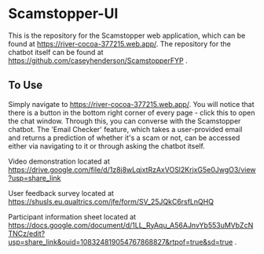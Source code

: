 # Scamstopper-UI

This is the repository for the Scamstopper web application, which can be found at https://river-cocoa-377215.web.app/. The repository for the chatbot itself can be found at https://github.com/caseyhenderson/ScamstopperFYP . 

## To Use
Simply navigate to https://river-cocoa-377215.web.app/. You will notice that there is a button in the bottom right corner of every page - click this to open the chat window. Through this, you can converse with the Scamstopper chatbot. The 'Email Checker' feature, which takes a user-provided email and returns a prediction of whether it's a scam or not, can be accessed either via navigating to it or through asking the chatbot itself.

Video demonstration located at https://drive.google.com/file/d/1z8j8wLqjxtRzAxVOSl2KrjxG5e0JwgO3/view?usp=share_link

User feedback survey located at https://shusls.eu.qualtrics.com/jfe/form/SV_25JQkC6rsfLnQHQ

Participant information sheet located at https://docs.google.com/document/d/1LL_RyAqu_A56AJnvYb553uMVbZcNTNCz/edit?usp=share_link&ouid=108324819054767868827&rtpof=true&sd=true .




